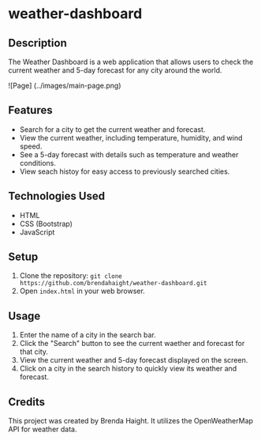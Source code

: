 # weather-dashboard

## Description

The Weather Dashboard is a web application that allows users to check the current weather and 5-day forecast for any city around the world.

![Page] (../images/main-page.png)

## Features

- Search for a city to get the current weather and forecast.
- View the current weather, including temperature, humidity, and wind speed.
- See a 5-day forecast with details such as temperature and weather conditions.
- View seach histoy for easy access to previously searched cities.

## Technologies Used

- HTML
- CSS (Bootstrap)
- JavaScript

## Setup

1. Clone the repository: `git clone https://github.com/brendahaight/weather-dashboard.git`
2. Open `index.html` in your web browser.

## Usage

1. Enter the name of a city in the search bar.
2. Click the "Search" button to see the current waether and forecast for that city.
3. View the current weather and 5-day forecast displayed on the screen.
4. Click on a city in the search history to quickly view its weather and forecast.

## Credits

This project was created by Brenda Haight. It utilizes the OpenWeatherMap API for weather data.
